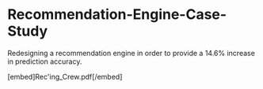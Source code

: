 # Recommendation-Engine-Case-Study
Redesigning a recommendation engine in order to provide a 14.6% increase in prediction accuracy.

[embed]Rec'ing_Crew.pdf[/embed]
